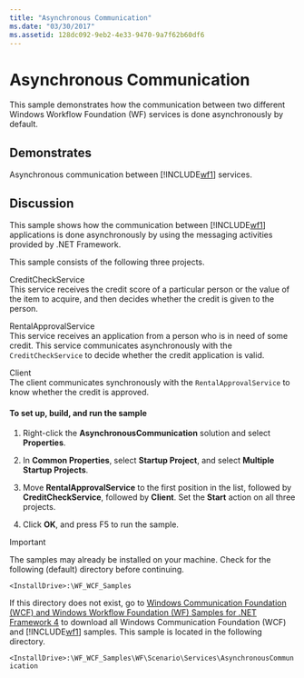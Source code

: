 ```yaml
---
title: "Asynchronous Communication"
ms.date: "03/30/2017"
ms.assetid: 128dc092-9eb2-4e33-9470-9a7f62b60df6
---
```

# Asynchronous Communication
This sample demonstrates how the communication between two different Windows Workflow Foundation (WF) services is done asynchronously by default.  
  
## Demonstrates  
 Asynchronous communication between [!INCLUDE[wf1](../../../../includes/wf1-md.md)] services.  
  
## Discussion  
 This sample shows how the communication between [!INCLUDE[wf1](../../../../includes/wf1-md.md)] applications is done asynchronously by using the messaging activities provided by .NET Framework.  
  
 This sample consists of the following three projects.  
  
 CreditCheckService  
 This service receives the credit score of a particular person or the value of the item to acquire, and then decides whether the credit is given to the person.  
  
 RentalApprovalService  
 This service receives an application from a person who is in need of some credit. This service communicates asynchronously with the `CreditCheckService` to decide whether the credit application is valid.  
  
 Client  
 The client communicates synchronously with the `RentalApprovalService` to know whether the credit is approved.  
  
#### To set up, build, and run the sample  
  
1.  Right-click the **AsynchronousCommunication** solution and select **Properties**.  
  
2.  In **Common Properties**, select **Startup Project**, and select **Multiple Startup Projects**.  
  
3.  Move **RentalApprovalService** to the first position in the list, followed by **CreditCheckService**, followed by **Client**. Set the **Start** action on all three projects.  
  
4.  Click **OK**, and press F5 to run the sample.  
  
> [!IMPORTANT]
>  The samples may already be installed on your machine. Check for the following (default) directory before continuing.  
>   
>  `<InstallDrive>:\WF_WCF_Samples`  
>   
>  If this directory does not exist, go to [Windows Communication Foundation (WCF) and Windows Workflow Foundation (WF) Samples for .NET Framework 4](http://go.microsoft.com/fwlink/?LinkId=150780) to download all Windows Communication Foundation (WCF) and [!INCLUDE[wf1](../../../../includes/wf1-md.md)] samples. This sample is located in the following directory.  
>   
>  `<InstallDrive>:\WF_WCF_Samples\WF\Scenario\Services\AsynchronousCommunication`
